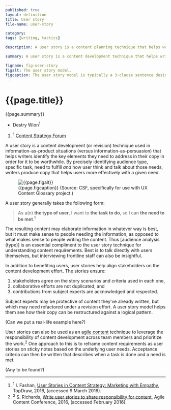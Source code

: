 ```yaml
---
published: true
layout: definition
title: User story
file-name: user-story

category:  
tags: [writing, tactics]

description: A user story is a content planning technique that helps writers produce copy in relation to user needs.

summary: A user story is a content development technique that helps writers accurately pinpoint — and focus on — the needs of a given audience type and the task information required for them to fulfull those needs — one need at a time.

figname: fig-user-story
figalt: The user story model.
figcaption: The user story model is typically a 3-clause sentence designed to pinpoint user type, to to complete, and need for completing said task.
---
```


<h1 class="term-title">{{page.title}}</h1>

<p class="summary">{{page.summary}}</p>

<section class="contributors">
	<ul class="authors nomark">
		<li>Destry Wion<sup>1</sup></li>
	</ul>
	<ol class="affiliations nomark">
		<li><sup>1</sup> <a href="https://csf.community">Content Strategy Forum</a></li>
	</ol>
</section>

<!-- PRIMARY PARAGRAPH(S) OF DEFINITION -->

A user story is a content development (or revision) technique used in information-as-product situations (versus information-as-persuasion) that helps writers identify the key elements they need to address in their copy in order for it to be worthwhile. By precisely identifying audience type, specific task, need to fulfill _and_ how user think and talk about those needs, writers produce copy that helps users more effectively with a given need.

<!-- FIGURE -->
<figure>
	<img alt="{{page.figalt}}" src="https://{% include domain.html %}/assets/images/{{page.figname}}.png">
	<figcaption>
		{{page.figcaption}} (Source: CSF, specifically for use with UX Content Glossary project.)
	</figcaption>
</figure> 

A user story generally takes the following form: 

<blockquote>
	As a(n) <span class="underline placeholder"><b>the type of user</b></span>, I want to <span class="underline placeholder"><b>the task to do</b></span>, so I can <span class="underline placeholder"><b>the need to be met</b></span>.<sup class="ref">1</sup>
</blockquote>

The resulting content may elaborate information in whatever way is best, but it must make sense to people needing the information, as opposed to what makes sense to people writing the content. Thus [audience analysis (type)] is an essential compliment to the user story technique for understanding content requirements. Best is to talk directly with users themselves, but interviewing frontline staff can also be insightful.

In addition to benefiting users, user stories help align stakeholders on the content development effort. The stories ensure:

1. stakeholders agree on the story scenarios and criteria used in each one,
2. collaborative efforts are not duplicated, and 
3. contributions from subject experts are acknowledged and respected. 

Subject experts may be protective of content they've already written, but which may need refactored under a revision effort. A user story model helps them see how their copy can be restructured against a logical pattern.

(Can we put a real-life example here?)

User stories can also be used as an [agile content](agile-content.html) technique to leverage the responsibility of content development across team members and prioritize the work.<sup class="ref">2</sup> One approach to this is to reframe content requirements as user stories on sticky notes based on the underlying user needs. Acceptance criteria can then be written that describes when a task is done and a need is met.

<!-- EXAMPLE PARAGRAPH(S) -->

(Any to be found?)

<hr class="footnotes">

<ol class="references nomark">
	<li><sup>1</sup>
		I. Fashan, <a href="https://www.topdraw.com/blog/user-stories-in-content-strategy-marketing-with-empathy/">User Stories in Content Strategy: Marketing with Empathy</a>, TopDraw, 2016, (accessed 9 March 2016).
	</li>
	<li><sup>2</sup>
		S. Richards, <a href="https://2016.agilecontentconf.com/richards">Write user stories to share responsibility for content</a>, Agile Content Conference, 2016, (accessed February 2016).
	</li>
</ol>
 

